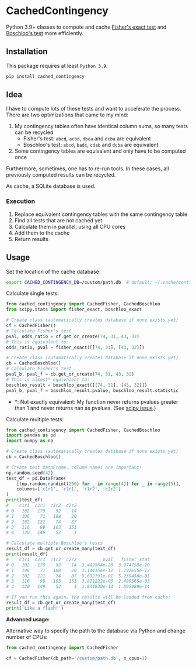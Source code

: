 # CachedContingency

Python 3.9+ classes to compute and cache
[Fisher's exact test](https://en.wikipedia.org/wiki/Fisher%27s_exact_test) and
[Boschloo's test](https://en.wikipedia.org/wiki/Boschloo%27s_test) more efficiently.

## Installation

This package requires at least `Python 3.9`.

```bash
pip install cached_contingency
```

## Idea

I have to compute lots of these tests and want to accelerate the process. There are two optimizations that came to my mind:

1) My contingency tables often have identical column sums, so many tests can be recycled
    * Fisher's test: `abcd`, `acbd`, `dbca` and `dcba` are equivalent
    * Boschloo's test: `abcd`, `badc`, `cdab` and `dcba` are equivalent
2) Some contingency tables are equivalent and only have to be computed once

Furthermore, sometimes, one has to re-run tools. In these cases, all previously computed results can be recycled.

As cache, a SQLite database is used.

### Execution

1) Replace equivalent contingency tables with the same contingency table
2) Find all tests that are not cached yet
3) Calculate them in parallel, using all CPU cores
4) Add them to the cache
5) Return results

## Usage

Set the location of the cache database:

```bash
export CACHED_CONTINGENCY_DB=/custom/path.db  # default: ~/.cache/contingency.db
```

Calculate single tests:

```python
from cached_contingency import CachedFisher, CachedBoschloo
from scipy.stats import fisher_exact, boschloo_exact

# Create class (automatically creates database if none exists yet)
cf = CachedFisher()
# Calculate Fisher's test
pval, odds_ratio = cf.get_or_create(74, 31, 43, 32)
# This is equivalent to:
odds_ratio, pval = fisher_exact([[74, 31], [43, 32]])

# Create class (automatically creates database if none exists yet)
cb = CachedBoschloo()
# Calculate Fisher's test
pval_b, pval_f = cb.get_or_create(74, 31, 43, 32)
# This is almost* equivalent to:
boschloo_result = boschloo_exact([[74, 31], [43, 32]])
pval_b, pval_f = boschloo_result.pvalue, boschloo_result.statistic
```

* \*: Not exactly equivalent: My function never returns pvalues greater than 1 and never returns nan as pvalues.
  (See [scipy issue](https://github.com/scipy/scipy/issues/15345).)

Calculate multiple tests:

```python
from cached_contingency import CachedFisher, CachedBoschloo
import pandas as pd
import numpy as np

# Create class (automatically creates database if none exists yet)
cb = CachedBoschloo()

# Create test DataFrame, column names are important!
np.random.seed(42)
test_df = pd.DataFrame(
    [(np.random.randint(200) for _ in range(4)) for _ in range(5)],
    columns=['c1r1', 'c2r1', 'c1r2', 'c2r2']
)
print(test_df)
#    c1r1  c2r1  c1r2  c2r2
# 0   102   179    92    14
# 1   106    71   188    20
# 2   102   121    74    87
# 3   116    99   103   151
# 4   130   149    52     1

# Calculate multiple Boschloo's tests
result_df = cb.get_or_create_many(test_df)
print(result_df)
#    c1r1  c2r1  c1r2  c2r2          pval   fisher_stat
# 0   102   179    92    14  3.442564e-20  3.974758e-20
# 1   106    71   188    20  1.144156e-12  1.197655e-12
# 2   102   121    74    87  9.692791e-01  5.239450e-01
# 3   116    99   103   151  3.821222e-03  2.490365e-03
# 4   130   149    52     1  1.831830e-14  1.595989e-14

# If you run this again, the results will be loaded from cache:
result_df = cb.get_or_create_many(test_df)
print('Like a flash!')
```

**Advanced usage:**

Alternative way to specify the path to the database via Python and change number of CPUs:

```python
from cached_contingency import CachedFisher

cf = CachedFisher(db_path='/custom/path.db', n_cpus=1)
```
